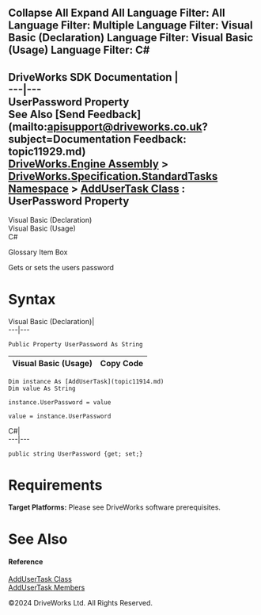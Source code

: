       

 Collapse All Expand All  Language Filter: All  Language Filter: Multiple  Language Filter: Visual Basic (Declaration) Language Filter: Visual Basic (Usage) Language Filter: C#  
---  
DriveWorks SDK Documentation  |   
---|---  
UserPassword Property   
See Also [Send Feedback](mailto:apisupport@driveworks.co.uk?subject=Documentation Feedback: topic11929.md)  
[DriveWorks.Engine Assembly](topic2156.md) > [DriveWorks.Specification.StandardTasks Namespace](topic11896.md) > [AddUserTask Class](topic11914.md) : UserPassword Property  
---  
  
Visual Basic (Declaration)    
Visual Basic (Usage)    
C# 

Glossary Item Box

Gets or sets the users password 

# Syntax

Visual Basic (Declaration)|   
---|---  
      
    
    Public Property UserPassword As String  
  
Visual Basic (Usage)| Copy Code  
---|---  
      
    
    Dim instance As [AddUserTask](topic11914.md)
    Dim value As String
     
    instance.UserPassword = value
     
    value = instance.UserPassword  
  
C#|   
---|---  
      
    
    public string UserPassword {get; set;}  
  
# Requirements

**Target Platforms:** Please see DriveWorks software prerequisites.

# See Also

#### Reference

[AddUserTask Class](topic11914.md)   
[AddUserTask Members](topic11915.md)

©2024 DriveWorks Ltd. All Rights Reserved.
